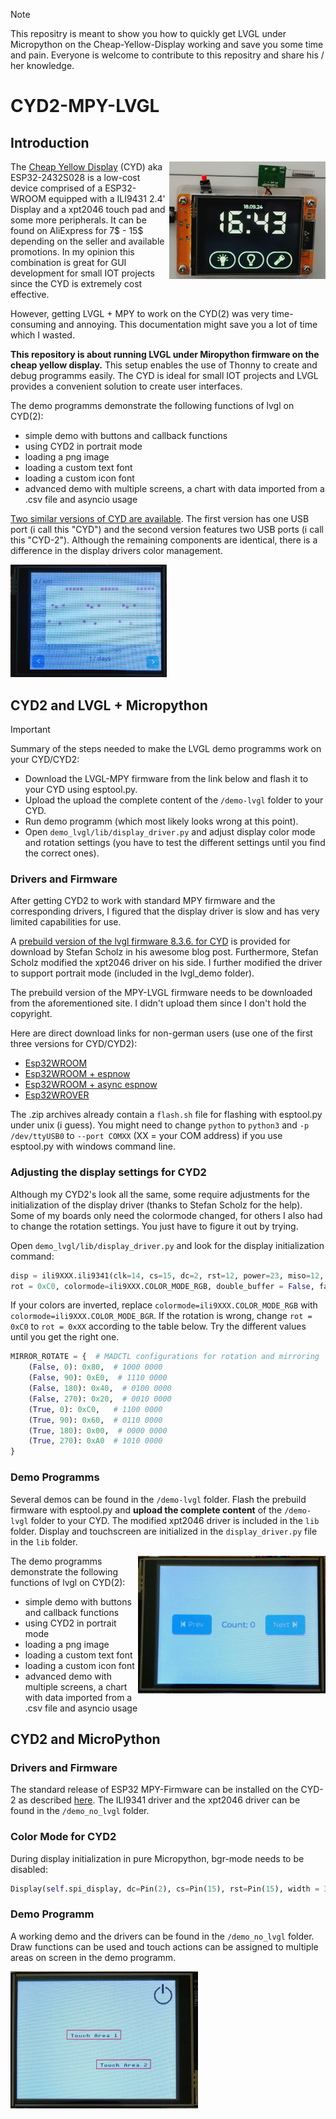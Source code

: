 > [!NOTE]
> This repositry is meant to show you how to quickly get LVGL under Micropython on the Cheap-Yellow-Display working and save you some time and pain.
> Everyone is welcome to contribute to this repositry and share his / her knowledge.



# CYD2-MPY-LVGL

## Introduction
<img align="right"  src="doc/CYD1.jpg" width="250" height="auto" />

The [Cheap Yellow Display](https://github.com/witnessmenow/ESP32-Cheap-Yellow-Display/tree/main) (CYD) aka ESP32-2432S028 is a low-cost device comprised of a ESP32-WROOM equipped with a
ILI9431 2.4' Display and a xpt2046 touch pad and some more peripherals. It can be found on AliExpress for 7$ - 15$ depending on the seller and available promotions.
In my opinion this combination is great for GUI development for small IOT projects since the CYD is extremely cost effective.


However, getting LVGL + MPY to work on the CYD(2) was very time-consuming and annoying. 
This documentation might save you a lot of time which I wasted.

**This repository is about running LVGL under Miropython firmware on the cheap yellow display.** 
This setup enables the use of Thonny to create and debug programms easily.
The CYD is ideal for small IOT projects and LVGL provides a convenient solution to create user interfaces.

The demo programms demonstrate the following functions of lvgl on CYD(2):

- simple demo with buttons and callback functions
- using CYD2 in portrait mode
- loading a png image
- loading a custom text font
- loading a custom icon font
- advanced demo with multiple screens, a chart with data imported from a .csv file and asyncio usage

[Two similar versions of CYD are available](https://github.com/witnessmenow/ESP32-Cheap-Yellow-Display/blob/main/cyd.md). 
The first version has one USB port (i call this "CYD") and the second version features two USB ports (i call this "CYD-2"). 
Although the remaining components are identical, there is a difference in the display drivers color management.

<img src="doc/CYD_Chart.jpg" width="250" height="auto" />


## CYD2 and LVGL + Micropython

> [!IMPORTANT]
> Summary of the steps needed to make the LVGL demo programms work on your CYD/CYD2:
> - Download the LVGL-MPY firmware from the link below and flash it to your CYD using esptool.py.
> - Upload the upload the complete content of the `/demo-lvgl` folder to your CYD.
> - Run demo programm (which most likely looks wrong at this point).
> - Open `demo_lvgl/lib/display_driver.py` and adjust display color mode and rotation settings (you have to test the different settings until you find the correct ones).


### Drivers and Firmware
After getting CYD2 to work with standard MPY firmware and the corresponding drivers,
I figured that the display driver is slow and has very limited capabilities for use.

A [prebuild version of the lvgl firmware 8.3.6. for CYD](https://stefan.box2code.de/2023/11/18/esp32-grafik-mit-lvgl-und-micropython/) is provided for download by Stefan Scholz in his awesome blog post.
Furthermore, Stefan Scholz modified the xpt2046 driver on his side.
I further modified the driver to support portrait mode (included in the lvgl_demo folder).

The prebuild version of the MPY-LVGL firmware needs to be downloaded from the aforementioned site. 
I didn't upload them since I don't hold the copyright.

Here are direct download links for non-german users (use one of the first three versions for CYD/CYD2):

- [Esp32WROOM](https://stefan.box2code.de/wp-content/uploads/2023/11/lv_micropython-WROOM.zip) 
- [Esp32WROOM + espnow](https://stefan.box2code.de/wp-content/uploads/2024/04/lv_micropython-WROOM_EspNow.zip)
- [Esp32WROOM + async espnow](https://stefan.box2code.de/wp-content/uploads/2024/04/lv_micropython-WROOM_AOIEspNow.zip)
- [Esp32WROVER](https://stefan.box2code.de/huge_files/lv_micropython-WROVER.zip)

The .zip archives already contain a `flash.sh` file for flashing with esptool.py under unix (i guess).
You might need to change `python` to `python3` and `-p /dev/ttyUSB0` to `--port COMXX` (XX = your COM address) if you use esptool.py with windows command line.

### Adjusting the display settings for CYD2

Although my CYD2's look all the same, some require adjustments for the initialization of the display driver (thanks to Stefan Scholz for the help).
Some of my boards only need the colormode changed, for others I also had to change the rotation settings.
You just have to figure it out by trying.

Open `demo_lvgl/lib/display_driver.py` and look for the display initialization command:

```python
disp = ili9XXX.ili9341(clk=14, cs=15, dc=2, rst=12, power=23, miso=12, mosi=13, width = 320, height = 240,
rot = 0xC0, colormode=ili9XXX.COLOR_MODE_RGB, double_buffer = False, factor = 16)
```

If your colors are inverted, replace `colormode=ili9XXX.COLOR_MODE_RGB` with `colormode=ili9XXX.COLOR_MODE_BGR`.
If the rotation is wrong, change `rot = 0xC0` to `rot = 0xXX` according to the table below. 
Try the different values until you get the right one.

```python
MIRROR_ROTATE = {  # MADCTL configurations for rotation and mirroring
    (False, 0): 0x80,  # 1000 0000
    (False, 90): 0xE0,  # 1110 0000
    (False, 180): 0x40,  # 0100 0000
    (False, 270): 0x20,  # 0010 0000
    (True, 0): 0xC0,   # 1100 0000
    (True, 90): 0x60,  # 0110 0000
    (True, 180): 0x00,  # 0000 0000
    (True, 270): 0xA0  # 1010 0000
}
```
### Demo Programms

Several demos can be found in the `/demo-lvgl` folder. Flash the prebuild firmware with esptool.py and **upload the complete content** of the `/demo-lvgl` folder to your CYD.
The modified xpt2046 driver is included in the `lib` folder. Display and touchscreen are initialized in the `display_driver.py` file in the `lib` folder.

<img align="right"  src="doc/CYD_Simple.jpg" width="300" height="auto" />


The demo programms demonstrate the following functions of lvgl on CYD(2):

- simple demo with buttons and callback functions
- using CYD2 in portrait mode
- loading a png image
- loading a custom text font
- loading a custom icon font
- advanced demo with multiple screens, a chart with data imported from a .csv file and asyncio usage




## CYD2 and MicroPython

### Drivers and Firmware

The standard release of ESP32 MPY-Firmware can be installed on the CYD-2 as described [here](https://github.com/witnessmenow/ESP32-Cheap-Yellow-Display/blob/main/Examples/Micropython/Micropython.md).
The ILI9341 driver and the xpt2046 driver can be found in the `/demo_no_lvgl` folder. 

### Color Mode for CYD2

During display initialization in pure Micropython, bgr-mode needs to be disabled:
```python
Display(self.spi_display, dc=Pin(2), cs=Pin(15), rst=Pin(15), width = 320, height = 240, bgr = False)
```

### Demo Programm

A working demo and the drivers can be found in the `/demo_no_lvgl` folder. 
Draw functions can be used and touch actions can be assigned to multiple areas on screen in the demo programm.

<img src="doc/CYD_MPY_Only.jpg" width="300" height="auto" />
